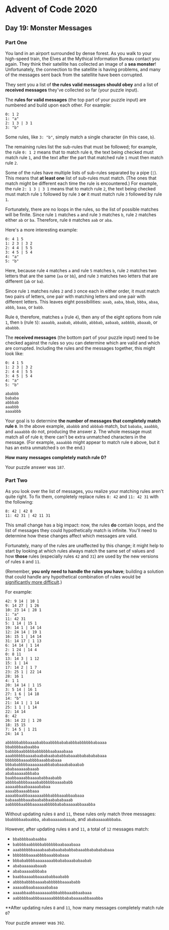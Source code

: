 # Advent of Code 2020
## Day 19: Monster Messages
### Part One


You land in an airport surrounded by dense forest. As you walk to your high-speed train, the Elves at the Mythical Information Bureau contact you again. They think their satellite has collected an image of a **sea monster**! Unfortunately, the connection to the satellite is having problems, and many of the messages sent back from the satellite have been corrupted.

They sent you a list of **the rules valid messages should obey** and a list of **received messages** they've collected so far (your puzzle input).

The **rules for valid messages** (the top part of your puzzle input) are numbered and build upon each other. For example:

```
0: 1 2
1: "a"
2: 1 3 | 3 1
3: "b"
```

Some rules, like `3: "b"`, simply match a single character (in this case, `b`).

The remaining rules list the sub-rules that must be followed; for example, the rule `0: 1 2` means that to match rule `0`, the text being checked must match rule `1`, and the text after the part that matched rule `1` must then match rule `2`.

Some of the rules have multiple lists of sub-rules separated by a pipe (`|`). This means that **at least one** list of sub-rules must match. (The ones that match might be different each time the rule is encountered.) For example, the rule `2: 1 3 | 3 1` means that to match rule `2`, the text being checked must match rule `1` followed by rule `3` **or** it must match rule `3` followed by rule `1`.

Fortunately, there are no loops in the rules, so the list of possible matches will be finite. Since rule `1` matches `a` and rule `3` matches `b`, rule `2` matches either `ab` or `ba`. Therefore, rule `0` matches `aab` or `aba`.

Here's a more interesting example:

```
0: 4 1 5
1: 2 3 | 3 2
2: 4 4 | 5 5
3: 4 5 | 5 4
4: "a"
5: "b"
```

Here, because rule `4` matches `a` and rule `5` matches `b`, rule `2` matches two letters that are the same (`aa` or `bb`), and rule `3` matches two letters that are different (`ab` or `ba`).

Since rule `1` matches rules `2` and `3` once each in either order, it must match two pairs of letters, one pair with matching letters and one pair with different letters. This leaves eight possibilities: `aaab`, `aaba`, `bbab`, `bbba`, `abaa`, `abbb`, `baaa`, or `babb`.

Rule `0`, therefore, matches `a` (rule `4`), then any of the eight options from rule `1`, then `b` (rule `5`): `aaaabb`, `aaabab`, `abbabb`, `abbbab`, `aabaab`, `aabbbb`, `abaaab`, or `ababbb`.

The **received messages** (the bottom part of your puzzle input) need to be checked against the rules so you can determine which are valid and which are corrupted. Including the rules and the messages together, this might look like:

```
0: 4 1 5
1: 2 3 | 3 2
2: 4 4 | 5 5
3: 4 5 | 5 4
4: "a"
5: "b"

ababbb
bababa
abbbab
aaabbb
aaaabbb
```

Your goal is to determine **the number of messages that completely match rule `0`**. In the above example, `ababbb` and `abbbab` match, but `bababa`, `aaabbb`, and `aaaabbb` do not, producing the answer **`2`**. The whole message must match all of rule `0`; there can't be extra unmatched characters in the message. (For example, `aaaabbb` might appear to match rule `0` above, but it has an extra unmatched `b` on the end.)

**How many messages completely match rule 0?**

Your puzzle answer was `187`.

### Part Two

As you look over the list of messages, you realize your matching rules aren't quite right. To fix them, completely replace rules `8: 42` and `11: 42 31` with the following:

```
8: 42 | 42 8
11: 42 31 | 42 11 31
```

This small change has a big impact: now, the rules **do** contain loops, and the list of messages they could hypothetically match is infinite. You'll need to determine how these changes affect which messages are valid.

Fortunately, many of the rules are unaffected by this change; it might help to start by looking at which rules always match the same set of values and how **those** rules (especially rules `42` and `31`) are used by the new versions of rules `8` and `11`.

(Remember, **you only need to handle the rules you have**; building a solution that could handle any hypothetical combination of rules would be [significantly more difficult][2].)

[2]: https://en.wikipedia.org/wiki/Formal_grammar

For example:

```
42: 9 14 | 10 1
9: 14 27 | 1 26
10: 23 14 | 28 1
1: "a"
11: 42 31
5: 1 14 | 15 1
19: 14 1 | 14 14
12: 24 14 | 19 1
16: 15 1 | 14 14
31: 14 17 | 1 13
6: 14 14 | 1 14
2: 1 24 | 14 4
0: 8 11
13: 14 3 | 1 12
15: 1 | 14
17: 14 2 | 1 7
23: 25 1 | 22 14
28: 16 1
4: 1 1
20: 14 14 | 1 15
3: 5 14 | 16 1
27: 1 6 | 14 18
14: "b"
21: 14 1 | 1 14
25: 1 1 | 1 14
22: 14 14
8: 42
26: 14 22 | 1 20
18: 15 15
7: 14 5 | 1 21
24: 14 1

abbbbbabbbaaaababbaabbbbabababbbabbbbbbabaaaa
bbabbbbaabaabba
babbbbaabbbbbabbbbbbaabaaabaaa
aaabbbbbbaaaabaababaabababbabaaabbababababaaa
bbbbbbbaaaabbbbaaabbabaaa
bbbababbbbaaaaaaaabbababaaababaabab
ababaaaaaabaaab
ababaaaaabbbaba
baabbaaaabbaaaababbaababb
abbbbabbbbaaaababbbbbbaaaababb
aaaaabbaabaaaaababaa
aaaabbaaaabbaaa
aaaabbaabbaaaaaaabbbabbbaaabbaabaaa
babaaabbbaaabaababbaabababaaab
aabbbbbaabbbaaaaaabbbbbababaaaaabbaaabba
```

Without updating rules `8` and `11`, these rules only match three messages: `bbabbbbaabaabba`, `ababaaaaaabaaab`, and `ababaaaaabbbaba`.

However, after updating rules `8` and `11`, a total of `12` messages match:

- `bbabbbbaabaabba`
- `babbbbaabbbbbabbbbbbaabaaabaaa`
- `aaabbbbbbaaaabaababaabababbabaaabbababababaaa`
- `bbbbbbbaaaabbbbaaabbabaaa`
- `bbbababbbbaaaaaaaabbababaaababaabab`
- `ababaaaaaabaaab`
- `ababaaaaabbbaba`
- `baabbaaaabbaaaababbaababb`
- `abbbbabbbbaaaababbbbbbaaaababb`
- `aaaaabbaabaaaaababaa`
- `aaaabbaabbaaaaaaabbbabbbaaabbaabaaa`
- `aabbbbbaabbbaaaaaabbbbbababaaaaabbaaabba`

**After updating rules `8` and `11`, how many messages completely match rule `0`?

Your puzzle answer was `392`.
